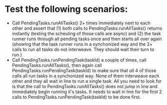 # Test the following scenarios:

* Call PendingTasks.runAllTasks() 2+ times immediately next to each other and assert that (1) both calls to PendingTasks.runAllTasks() returns instantly (testing the scheuling of those calls are async) and (2) the task runner runs through all pending tasks once and then starts all over again (showing that the task runner runs in a synchonized way and the 2+ calls to run all tasks do not interweave. They should wait their turn to run.)
* Call PendingTasks.runPendingTask(taskId) a couple of times, call PendingTasks.runAllTasks(), then again call PendingTasks.runPendingTask(taskId) to make sure that *all* 4 of those calls all run tasks in a synchonized way. None of them interweave each other and they all wait in line to run a single task. All you need to look for is that the call to PendingTasks.runAllTasks() does not jump in line and immediately begin running it's tasks. It needs to wait in line for the first 2 calls to PendingTasks.runPendingTask(taskId) to be done first. 
